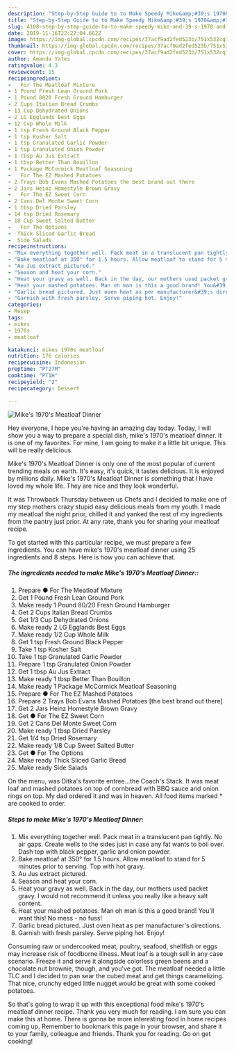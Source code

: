 ```yaml
---
description: "Step-by-Step Guide to to Make Speedy Mike&amp;#39;s 1970&amp;#39;s Meatloaf Dinner"
title: "Step-by-Step Guide to to Make Speedy Mike&amp;#39;s 1970&amp;#39;s Meatloaf Dinner"
slug: 4108-step-by-step-guide-to-to-make-speedy-mike-and-39-s-1970-and-39-s-meatloaf-dinner
date: 2019-11-16T22:22:04.662Z
image: https://img-global.cpcdn.com/recipes/37acf9ad2fed523b/751x532cq70/mikes-1970s-meatloaf-dinner-recipe-main-photo.jpg
thumbnail: https://img-global.cpcdn.com/recipes/37acf9ad2fed523b/751x532cq70/mikes-1970s-meatloaf-dinner-recipe-main-photo.jpg
cover: https://img-global.cpcdn.com/recipes/37acf9ad2fed523b/751x532cq70/mikes-1970s-meatloaf-dinner-recipe-main-photo.jpg
author: Amanda Yates
ratingvalue: 4.3
reviewcount: 15
recipeingredient:
-   For The Meatloaf Mixture
- 1 Pound Fresh Lean Ground Pork
- 1 Pound 8020 Fresh Ground Hamburger
- 2 Cups Italian Bread Crumbs
- 13 Cup Dehydrated Onions
- 2 LG Egglands Best Eggs
- 12 Cup Whole Milk
- 1 tsp Fresh Ground Black Pepper
- 1 tsp Kosher Salt
- 1 tsp Granulated Garlic Powder
- 1 tsp Granulated Onion Powder
- 1 tbsp Au Jus Extract
- 1 tbsp Better Than Bouillon
- 1 Package McCormick Meatloaf Seasoning
-   For The EZ Mashed Potatoes
- 2 Trays Bob Evans Mashed Potatoes the best brand out there
- 2 Jars Heinz Homestyle Brown Gravy
-   For The EZ Sweet Corn
- 2 Cans Del Monte Sweet Corn
- 1 tbsp Dried Parsley
- 14 tsp Dried Rosemary
- 18 Cup Sweet Salted Butter
-   For The Options
-  Thick Sliced Garlic Bread
-  Side Salads
recipeinstructions:
- "Mix everything together well. Pack meat in a translucent pan tightly. No air gaps. Create wells to the sides just in case any fat wants to boil over. Dash top with black pepper, garlic and onion powder."
- "Bake meatloaf at 350° for 1.5 hours. Allow meatloaf to stand for 5 minutes prior to serving. Top with hot gravy."
- "Au Jus extract pictured."
- "Season and heat your corn."
- "Heat your gravy as well. Back in the day, our mothers used packet gravy. I would not recommend it unless you really like a heavy salt content."
- "Heat your mashed potatoes. Man oh man is this a good brand! You&#39;ll want this! No mess - no fuss!"
- "Garlic bread pictured. Just oven heat as per manufacturer&#39;s directions."
- "Garnish with fresh parsley. Serve piping hot. Enjoy!"
categories:
- Resep
tags:
- mikes
- 1970s
- meatloaf

katakunci: mikes 1970s meatloaf
nutrition: 176 calories
recipecuisine: Indonesian
preptime: "PT27M"
cooktime: "PT1H"
recipeyield: "2"
recipecategory: Dessert

---
```



![Mike&#39;s 1970&#39;s Meatloaf Dinner](https://img-global.cpcdn.com/recipes/37acf9ad2fed523b/751x532cq70/mikes-1970s-meatloaf-dinner-recipe-main-photo.jpg)

Hey everyone, I hope you're having an amazing day today. Today, I will show you a way to prepare a special dish, mike&#39;s 1970&#39;s meatloaf dinner. It is one of my favorites. For mine, I am going to make it a little bit unique. This will be really delicious.

Mike&#39;s 1970&#39;s Meatloaf Dinner is only one of the most popular of current trending meals on earth. It's easy, it's quick, it tastes delicious. It is enjoyed by millions daily. Mike&#39;s 1970&#39;s Meatloaf Dinner is something that I have loved my whole life. They are nice and they look wonderful.

It was Throwback Thursday between us Chefs and I decided to make one of my step mothers crazy stupid easy delicious meals from my youth. I made my meatloaf the night prior, chilled it and yanked the rest of my ingredients from the pantry just prior. At any rate, thank you for sharing your meatloaf recipe.


To get started with this particular recipe, we must prepare a few ingredients. You can have mike&#39;s 1970&#39;s meatloaf dinner using 25 ingredients and 8 steps. Here is how you can achieve that.

##### The ingredients needed to make Mike&#39;s 1970&#39;s Meatloaf Dinner::

1. Prepare  ● For The Meatloaf Mixture
1. Get 1 Pound Fresh Lean Ground Pork
1. Make ready 1 Pound 80/20 Fresh Ground Hamburger
1. Get 2 Cups Italian Bread Crumbs
1. Get 1/3 Cup Dehydrated Onions
1. Make ready 2 LG Egglands Best Eggs
1. Make ready 1/2 Cup Whole Milk
1. Get 1 tsp Fresh Ground Black Pepper
1. Take 1 tsp Kosher Salt
1. Take 1 tsp Granulated Garlic Powder
1. Prepare 1 tsp Granulated Onion Powder
1. Get 1 tbsp Au Jus Extract
1. Make ready 1 tbsp Better Than Bouillon
1. Make ready 1 Package McCormick Meatloaf Seasoning
1. Prepare  ● For The EZ Mashed Potatoes
1. Prepare 2 Trays Bob Evans Mashed Potatoes [the best brand out there]
1. Get 2 Jars Heinz Homestyle Brown Gravy
1. Get  ● For The EZ Sweet Corn
1. Get 2 Cans Del Monte Sweet Corn
1. Make ready 1 tbsp Dried Parsley
1. Get 1/4 tsp Dried Rosemary
1. Make ready 1/8 Cup Sweet Salted Butter
1. Get  ● For The Options
1. Make ready  Thick Sliced Garlic Bread
1. Make ready  Side Salads


On the menu, was Ditka&#39;s favorite entree…the Coach&#39;s Stack. It was meat loaf and mashed potatoes on top of cornbread with BBQ sauce and onion rings on top. My dad ordered it and was in heaven. All food items marked * are cooked to order. 

##### Steps to make Mike&#39;s 1970&#39;s Meatloaf Dinner:

1. Mix everything together well. Pack meat in a translucent pan tightly. No air gaps. Create wells to the sides just in case any fat wants to boil over. Dash top with black pepper, garlic and onion powder.
1. Bake meatloaf at 350° for 1.5 hours. Allow meatloaf to stand for 5 minutes prior to serving. Top with hot gravy.
1. Au Jus extract pictured.
1. Season and heat your corn.
1. Heat your gravy as well. Back in the day, our mothers used packet gravy. I would not recommend it unless you really like a heavy salt content.
1. Heat your mashed potatoes. Man oh man is this a good brand! You&#39;ll want this! No mess - no fuss!
1. Garlic bread pictured. Just oven heat as per manufacturer&#39;s directions.
1. Garnish with fresh parsley. Serve piping hot. Enjoy!


Consuming raw or undercooked meat, poultry, seafood, shellfish or eggs may increase risk of foodborne illness. Meat loaf is a tough sell in any case scenario. Freeze it and serve it alongside colorless green beens and a chocolate nut brownie, though, and you&#39;ve got. The meatloaf needed a little TLC and I decided to pan sear the cubed meat and get things caramelizing. That nice, crunchy edged little nugget would be great with some cooked potatoes. 

So that's going to wrap it up with this exceptional food mike&#39;s 1970&#39;s meatloaf dinner recipe. Thank you very much for reading. I am sure you can make this at home. There is gonna be more interesting food in home recipes coming up. Remember to bookmark this page in your browser, and share it to your family, colleague and friends. Thank you for reading. Go on get cooking!
